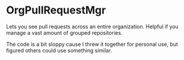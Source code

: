 OrgPullRequestMgr
=================

Lets you see pull requests across an entire organization.  Helpful if you manage a vast amount of grouped repositories.

The code is a bit sloppy cause I threw it together for personal use, but figured others could use something similar.
